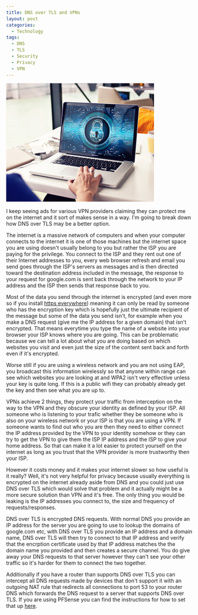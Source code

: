 ```yaml
---
title: DNS over TLS and VPNs
layout: post
categories:
  - Technology
tags:
  - DNS
  - TLS
  - Security
  - Privacy
  - VPN
---
```


![](/assets/images/2021/03/17/dns-over-tls-vpns/secureLaptop.jpg "VPN & Internet Security on Your Computer for Online Privacy by mikemacmarketing is licensed with CC BY 2.0. To view a copy of this license, visit https://creativecommons.org/licenses/by/2.0/ ")

I keep seeing ads for various VPN providers claiming they can protect me on the internet and it sort of makes sense in a way. I'm going to break down how DNS over TLS may be a better option.<!-- more -->

The internet is a massive network of computers and when your computer connects to the internet it is one of those machines but the internet space you are using doesn't usually belong to you but rather the ISP you are paying for the privilege. You connect to the ISP and they rent out one of their Internet addresses to you, every web browser refresh and email you send goes through the ISP's servers as messages and is then directed toward the destination address included in the message, the response to your request for google.com is sent back through the network to your IP address and the ISP then sends that response back to you.

Most of the data you send through the internet is encrypted (and even more so if you install [https everywhere](https://addons.mozilla.org/en-US/firefox/addon/https-everywhere/)) meaning it can only be read by someone who has the encryption key which is hopefully just the ultimate recipient of the message but some of the data you send isn't, for example when you make a DNS request (give me the IP address for a given domain) that isn't encrypted. That means everytime you type the name of a website into your browser your ISP knows where you are going. This can be problematic because we can tell a lot about what you are doing based on which websites you visit and even just the size of the content sent back and forth even if it's encrypted.

Worse still if you are using a wireless network and you are not using EAP, you broadcast this information wirelessly so that anyone within range can see which websites you are looking at and WPA2 isn't very effective unless your key is quite long. If this is a public wifi they can probably already get the key and then see what you are up to. 

VPNs achieve 2 things, they protect your traffic from interception on the way to the VPN and they obscure your identity as defined by your ISP. All someone who is listening to your trafic whether they be someone who is also on your wireless network or your ISP is that you are using a VPN. If someone wants to find out who you are then they need to either connect the IP address provided by the VPN to your identity somehow or they can try to get the VPN to give them the ISP IP address and the ISP to give your home address. So that can make it a lot easier to protect yourself on the internet as long as you trust that the VPN provider is more trustworthy then your ISP. 

However it costs money and it makes your internet slower so how useful is it really? Well, it's not very helpful for privacy because usually everything is encrypted on the internet already aside from DNS and you could just use DNS over TLS which would solve that problem and it actually might be a more secure solution than VPN and it's free. The only thing you would be leaking is the IP addresses you connect to, the size and frequency of requests/responses.

DNS over TLS is encrypted DNS requests. With normal DNS you provide an IP address for the server you are going to use to lookup the domains of google.com etc, with DNS over TLS you provide an IP address and a domain name, DNS over TLS will then try to connect to that IP address and verify that the encrption certificate used by that IP address matches the the domain name you provided and then creates a secure channel. You do give away your DNS requests to that server however they can't see your other traffic so it's harder for them to connect the two together. 

Additionally if you have a router than supports DNS over TLS you can intercept all DNS requests made by devices that don't support it with an outgoing NAT rule that redirects all connections to port 53 to your router DNS which forwards the DNS request to a server that supports DNS over TLS. If you are using PFSense you can find the instructions for how to set that up [here](https://docs.netgate.com/pfsense/en/latest/recipes/dns-over-tls.html).
